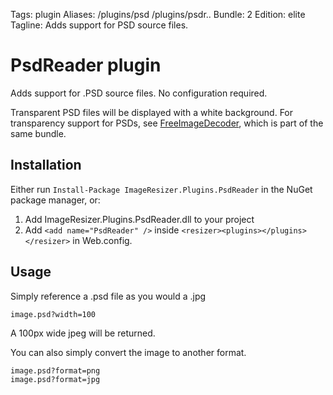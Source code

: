 Tags: plugin
Aliases: /plugins/psd /plugins/psdr..
Bundle: 2
Edition: elite
Tagline: Adds support for PSD source files.

# PsdReader plugin

Adds support for .PSD source files. No configuration required.

Transparent PSD files will be displayed with a white background. For transparency support for PSDs, see [FreeImageDecoder](/plugins/freeimage), which is part of the same bundle.

## Installation

Either run `Install-Package ImageResizer.Plugins.PsdReader` in the NuGet package manager, or:

1. Add ImageResizer.Plugins.PsdReader.dll to your project
2. Add `<add name="PsdReader" />` inside `<resizer><plugins></plugins></resizer>` in Web.config.

## Usage

Simply reference a .psd file as you would a .jpg

	image.psd?width=100

A 100px wide jpeg will be returned. 

You can also simply convert the image to another format.

	image.psd?format=png
	image.psd?format=jpg